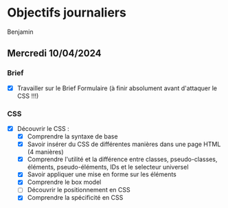 # Objectifs journaliers

Benjamin

## Mercredi 10/04/2024

### Brief

- [x] Travailler sur le Brief Formulaire (à finir absolument avant d'attaquer le CSS !!!)

### CSS

- [x] Découvrir le CSS :
  - [x] Comprendre la syntaxe de base
  - [x] Savoir insérer du CSS de différentes manières dans une page HTML (4 manières)
  - [x] Comprendre l'utilité et la différence entre classes, pseudo-classes, éléments, pseudo-éléments, IDs et le selecteur universel
  - [x] Savoir appliquer une mise en forme sur les éléments
  - [x] Comprendre le box model
  - [ ] Découvrir le positionnement en CSS
  - [x] Comprendre la spécificité en CSS
